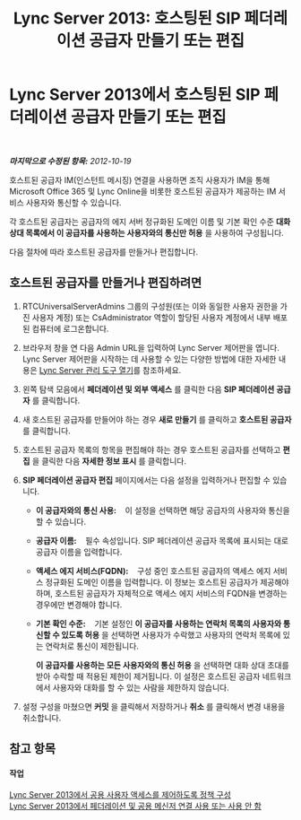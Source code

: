 ﻿---
title: 'Lync Server 2013: 호스팅된 SIP 페더레이션 공급자 만들기 또는 편집'
TOCTitle: 호스팅된 SIP 페더레이션 공급자 만들기 또는 편집
ms:assetid: 0dd6dcb6-a88d-46b8-9c96-b35967309bcd
ms:mtpsurl: https://technet.microsoft.com/ko-kr/library/JJ552445(v=OCS.15)
ms:contentKeyID: 49302807
ms.date: 08/10/2015
mtps_version: v=OCS.15
ms.translationtype: HT
---

# Lync Server 2013에서 호스팅된 SIP 페더레이션 공급자 만들기 또는 편집

 

_**마지막으로 수정된 항목:** 2012-10-19_

호스트된 공급자 IM(인스턴트 메시징) 연결을 사용하면 조직 사용자가 IM을 통해 Microsoft Office 365 및 Lync Online을 비롯한 호스트된 공급자가 제공하는 IM 서비스 사용자와 통신할 수 있습니다.

각 호스트된 공급자는 공급자의 에지 서버 정규화된 도메인 이름 및 기본 확인 수준 **대화 상대 목록에서 이 공급자를 사용하는 사용자와의 통신만 허용** 을 사용하여 구성됩니다.

다음 절차에 따라 호스트된 공급자를 만들거나 편집합니다.

## 호스트된 공급자를 만들거나 편집하려면

1.  RTCUniversalServerAdmins 그룹의 구성원(또는 이와 동일한 사용자 권한을 가진 사용자 계정) 또는 CsAdministrator 역할이 할당된 사용자 계정에서 내부 배포된 컴퓨터에 로그온합니다.

2.  브라우저 창을 연 다음 Admin URL을 입력하여 Lync Server 제어판을 엽니다. Lync Server 제어판을 시작하는 데 사용할 수 있는 다양한 방법에 대한 자세한 내용은 [Lync Server 관리 도구 열기](lync-server-2013-open-lync-server-administrative-tools.md)를 참조하세요.

3.  왼쪽 탐색 모음에서 **페더레이션 및 외부 액세스** 를 클릭한 다음 **SIP 페더레이션 공급자** 를 클릭합니다.

4.  새 호스트된 공급자를 만들어야 하는 경우 **새로 만들기** 를 클릭하고 **호스트된 공급자** 를 클릭합니다.

5.  호스트된 공급자 목록의 항목을 편집해야 하는 경우 호스트된 공급자를 선택하고 **편집** 을 클릭한 다음 **자세한 정보 표시** 를 클릭합니다.

6.  **SIP 페더레이션 공급자 편집** 페이지에서는 다음 설정을 입력하거나 편집할 수 있습니다.
    
      - **이 공급자와의 통신 사용:**    이 설정을 선택하면 해당 공급자의 사용자와 통신을 할 수 있습니다.
    
      - **공급자 이름:**    필수 속성입니다. SIP 페더레이션 공급자 목록에 표시되는 대로 공급자 이름을 입력합니다.
    
      - **액세스 에지 서비스(FQDN):**    구성 중인 호스트된 공급자의 액세스 에지 서비스 정규화된 도메인 이름을 입력합니다. 이 정보는 호스트된 공급자가 제공해야 하며, 호스트된 공급자가 자체적으로 액세스 에지 서비스의 FQDN을 변경하는 경우에만 변경해야 합니다.
    
      - **기본 확인 수준:**    기본 설정인 **이 공급자를 사용하는 연락처 목록의 사용자와 통신할 수 있도록 허용** 을 선택하면 사용자가 수락했고 사용자의 연락처 목록에 있는 연락처로 통신이 제한됩니다.
        
        **이 공급자를 사용하는 모든 사용자와의 통신 허용** 을 선택하면 대화 상대 초대를 받아 수락할 때 적용된 제한이 제거됩니다. 이 설정은 호스트된 공급자 네트워크에서 사용자와 대화를 할 수 있는 사람을 제한하지 않습니다.

7.  설정 구성을 마쳤으면 **커밋** 을 클릭해서 저장하거나 **취소** 를 클릭해서 변경 내용을 취소합니다.

## 참고 항목

#### 작업

[Lync Server 2013에서 공용 사용자 액세스를 제어하도록 정책 구성](lync-server-2013-configure-policies-to-control-public-user-access.md)  
[Lync Server 2013에서 페더레이션 및 공용 메신저 연결 사용 또는 사용 안 함](lync-server-2013-enable-or-disable-federation-and-public-im-connectivity.md)

